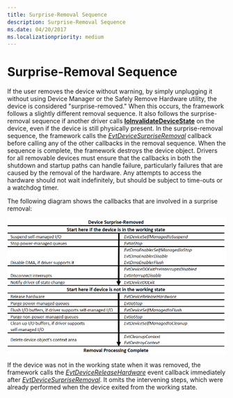 ```yaml
---
title: Surprise-Removal Sequence
description: Surprise-Removal Sequence
ms.date: 04/20/2017
ms.localizationpriority: medium
---
```


# Surprise-Removal Sequence


If the user removes the device without warning, by simply unplugging it without using Device Manager or the Safely Remove Hardware utility, the device is considered "surprise-removed." When this occurs, the framework follows a slightly different removal sequence. It also follows the surprise-removal sequence if another driver calls [**IoInvalidateDeviceState**](/windows-hardware/drivers/ddi/wdm/nf-wdm-ioinvalidatedevicestate) on the device, even if the device is still physically present. In the surprise-removal sequence, the framework calls the [*EvtDeviceSurpriseRemoval*](/windows-hardware/drivers/ddi/wdfdevice/nc-wdfdevice-evt_wdf_device_surprise_removal) callback before calling any of the other callbacks in the removal sequence. When the sequence is complete, the framework destroys the device object. Drivers for all removable devices must ensure that the callbacks in both the shutdown and startup paths can handle failure, particularly failures that are caused by the removal of the hardware. Any attempts to access the hardware should not wait indefinitely, but should be subject to time-outs or a watchdog timer.

The following diagram shows the callbacks that are involved in a surprise removal:

![surprise-removal sequence](images/surprise-removal.png)

If the device was not in the working state when it was removed, the framework calls the [*EvtDeviceReleaseHardware*](/windows-hardware/drivers/ddi/wdfdevice/nc-wdfdevice-evt_wdf_device_release_hardware) event callback immediately after [*EvtDeviceSurpriseRemoval*](/windows-hardware/drivers/ddi/wdfdevice/nc-wdfdevice-evt_wdf_device_surprise_removal). It omits the intervening steps, which were already performed when the device exited from the working state.

 

